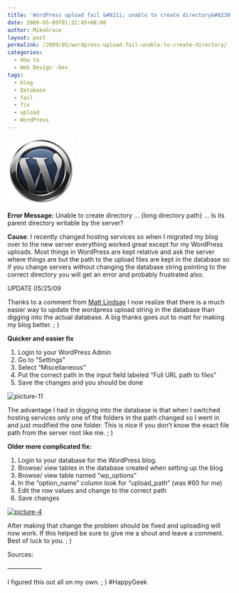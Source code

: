 ```yaml
---
title: 'WordPress upload fail &#8211; unable to create directory&#8230;'
date: 2009-05-09T01:32:45+00:00
author: MikeGrace
layout: post
permalink: /2009/05/wordpress-upload-fail-unable-to-create-directory/
categories:
  - How to
  - Web Design -Dev
tags:
  - blog
  - Database
  - fail
  - fix
  - upload
  - WordPress
---
```

[<img class="aligncenter size-full wp-image-149" title="wordpress_bigger" src="/assets/2009/05/wordpress_bigger.jpg" alt="wordpress_bigger" width="150" height="150" />](/assets/2009/05/wordpress_bigger.jpg)

**Error Message:** Unable to create directory &#8230; {long directory path} &#8230; Is its parent directory writable by the server?

**Cause**: I recently changed hosting services so when I migrated my blog over to the new server everything worked great except for my WordPress uploads. Most things in WordPress are kept relative and ask the server where things are but the path to the upload files are kept in the database so if you change servers without changing the database string pointing to the correct directory you will get an error and probably frustrated also.

UPDATE 05/25/09

Thanks to a comment from [Matt Lindsay](http://mattlindsaydesign.com) I now realize that there is a much easier way to update the wordpress upload string in the database than digging into the actual database. A big thanks goes out to matt for making my blog better. ; )

**Quicker and easier fix**

  1. Login to your WordPress Admin
  2. Go to &#8220;Settings&#8221;
  3. Select &#8220;Miscellaneous&#8221;
  4. Put the correct path in the input field labeled &#8220;Full URL path to files&#8221;
  5. Save the changes and you should be done

<img class="aligncenter size-full wp-image-213" title="picture-11" src="/assets/2009/05/picture-11.png" alt="picture-11" width="600" height="231" srcset="/assets/2009/05/picture-11.png 600w, /assets/2009/05/picture-11-300x115.png 300w" sizes="(max-width: 600px) 100vw, 600px" />

The advantage I had in digging into the database is that when I switched hosting services only one of the folders in the path changed so I went in and just modified the one folder. This is nice if you don&#8217;t know the exact file path from the server root like me. ; )

**Older more complicated fix:**

  1. Login to your database for the WordPress blog.
  2. Browse/ view tables in the database created when setting up the blog
  3. Browse/ view table named &#8220;wp_options&#8221;
  4. In the &#8220;option\_name&#8221; column look for &#8220;upload\_path&#8221; (was #60 for me)
  5. Edit the row values and change to the correct path
  6. Save changes

[<img class="aligncenter size-full wp-image-148" title="picture-4" src="/assets/2009/05/picture-4.jpg" alt="picture-4" width="587" height="350" srcset="/assets/2009/05/picture-4.jpg 587w, /assets/2009/05/picture-4-300x178.jpg 300w" sizes="(max-width: 587px) 100vw, 587px" />](/assets/2009/05/picture-4.jpg)

After making that change the problem should be fixed and uploading will now work. If this helped be sure to give me a shout and leave a comment. Best of luck to you. ; )

Sources:
  
&#8212;&#8212;&#8212;&#8212;&#8212;&#8211;
  
I figured this out all on my own. ; ) #HappyGeek